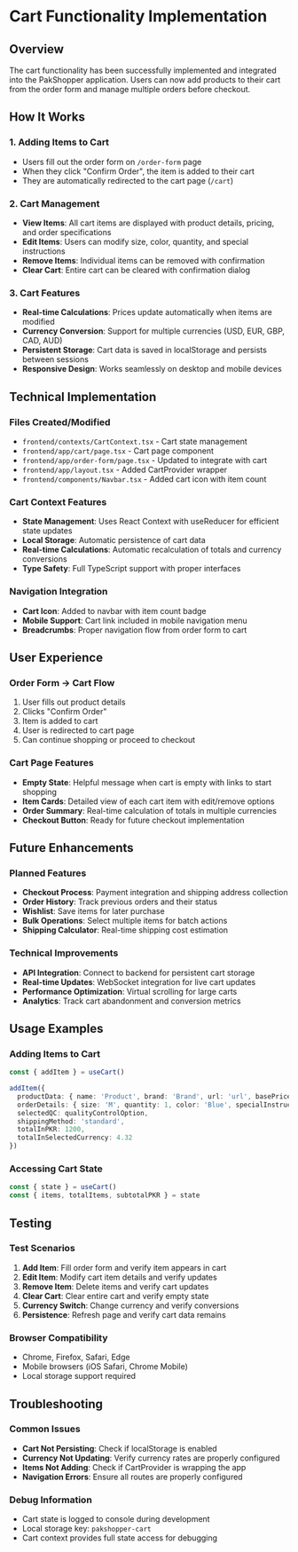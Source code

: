 # Cart Functionality Implementation

## Overview
The cart functionality has been successfully implemented and integrated into the PakShopper application. Users can now add products to their cart from the order form and manage multiple orders before checkout.

## How It Works

### 1. Adding Items to Cart
- Users fill out the order form on `/order-form` page
- When they click "Confirm Order", the item is added to their cart
- They are automatically redirected to the cart page (`/cart`)

### 2. Cart Management
- **View Items**: All cart items are displayed with product details, pricing, and order specifications
- **Edit Items**: Users can modify size, color, quantity, and special instructions
- **Remove Items**: Individual items can be removed with confirmation
- **Clear Cart**: Entire cart can be cleared with confirmation dialog

### 3. Cart Features
- **Real-time Calculations**: Prices update automatically when items are modified
- **Currency Conversion**: Support for multiple currencies (USD, EUR, GBP, CAD, AUD)
- **Persistent Storage**: Cart data is saved in localStorage and persists between sessions
- **Responsive Design**: Works seamlessly on desktop and mobile devices

## Technical Implementation

### Files Created/Modified
- `frontend/contexts/CartContext.tsx` - Cart state management
- `frontend/app/cart/page.tsx` - Cart page component
- `frontend/app/order-form/page.tsx` - Updated to integrate with cart
- `frontend/app/layout.tsx` - Added CartProvider wrapper
- `frontend/components/Navbar.tsx` - Added cart icon with item count

### Cart Context Features
- **State Management**: Uses React Context with useReducer for efficient state updates
- **Local Storage**: Automatic persistence of cart data
- **Real-time Calculations**: Automatic recalculation of totals and currency conversions
- **Type Safety**: Full TypeScript support with proper interfaces

### Navigation Integration
- **Cart Icon**: Added to navbar with item count badge
- **Mobile Support**: Cart link included in mobile navigation menu
- **Breadcrumbs**: Proper navigation flow from order form to cart

## User Experience

### Order Form → Cart Flow
1. User fills out product details
2. Clicks "Confirm Order"
3. Item is added to cart
4. User is redirected to cart page
5. Can continue shopping or proceed to checkout

### Cart Page Features
- **Empty State**: Helpful message when cart is empty with links to start shopping
- **Item Cards**: Detailed view of each cart item with edit/remove options
- **Order Summary**: Real-time calculation of totals in multiple currencies
- **Checkout Button**: Ready for future checkout implementation

## Future Enhancements

### Planned Features
- **Checkout Process**: Payment integration and shipping address collection
- **Order History**: Track previous orders and their status
- **Wishlist**: Save items for later purchase
- **Bulk Operations**: Select multiple items for batch actions
- **Shipping Calculator**: Real-time shipping cost estimation

### Technical Improvements
- **API Integration**: Connect to backend for persistent cart storage
- **Real-time Updates**: WebSocket integration for live cart updates
- **Performance Optimization**: Virtual scrolling for large carts
- **Analytics**: Track cart abandonment and conversion metrics

## Usage Examples

### Adding Items to Cart
```typescript
const { addItem } = useCart()

addItem({
  productData: { name: 'Product', brand: 'Brand', url: 'url', basePrice: 1000, currency: 'PKR' },
  orderDetails: { size: 'M', quantity: 1, color: 'Blue', specialInstructions: '', customMeasurements: null },
  selectedQC: qualityControlOption,
  shippingMethod: 'standard',
  totalInPKR: 1200,
  totalInSelectedCurrency: 4.32
})
```

### Accessing Cart State
```typescript
const { state } = useCart()
const { items, totalItems, subtotalPKR } = state
```

## Testing

### Test Scenarios
1. **Add Item**: Fill order form and verify item appears in cart
2. **Edit Item**: Modify cart item details and verify updates
3. **Remove Item**: Delete items and verify cart updates
4. **Clear Cart**: Clear entire cart and verify empty state
5. **Currency Switch**: Change currency and verify conversions
6. **Persistence**: Refresh page and verify cart data remains

### Browser Compatibility
- Chrome, Firefox, Safari, Edge
- Mobile browsers (iOS Safari, Chrome Mobile)
- Local storage support required

## Troubleshooting

### Common Issues
- **Cart Not Persisting**: Check if localStorage is enabled
- **Currency Not Updating**: Verify currency rates are properly configured
- **Items Not Adding**: Check if CartProvider is wrapping the app
- **Navigation Errors**: Ensure all routes are properly configured

### Debug Information
- Cart state is logged to console during development
- Local storage key: `pakshopper-cart`
- Cart context provides full state access for debugging
